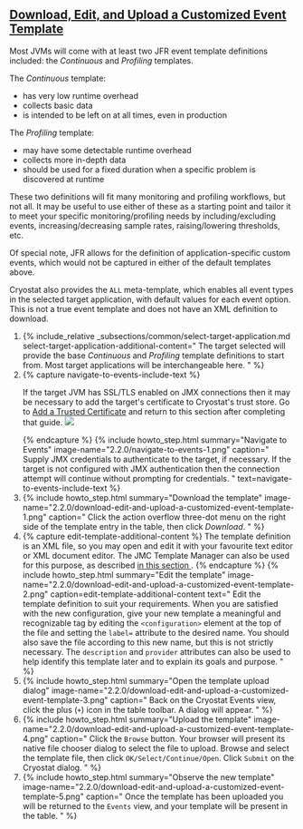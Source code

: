 ## [Download, Edit, and Upload a Customized Event Template](#download-edit-and-upload-a-customized-event-template)
Most JVMs will come with at least two JFR event template definitions included:
the *Continuous* and *Profiling* templates.

The *Continuous* template:
- has very low runtime overhead
- collects basic data
- is intended to be left on at all times, even in production

The *Profiling* template:
- may have some detectable runtime overhead
- collects more in-depth data
- should be used for a fixed duration when a specific problem is discovered at runtime

These two definitions will fit many monitoring and profiling workflows, but not
all. It may be useful to use either of these as a starting point and tailor it
to meet your specific monitoring/profiling needs by including/excluding events,
increasing/decreasing sample rates, raising/lowering thresholds, etc.

Of special note, JFR allows for the definition of application-specific custom
events, which would not be captured in either of the default templates above.

Cryostat also provides the <code>ALL</code> meta-template, which enables all
event types in the selected target application, with default values for each
event option. This is not a true event template and does not have an XML
definition to download.

<ol>
  <li>
    {% include_relative _subsections/common/select-target-application.md
      select-target-application-additional-content="
        The target selected will provide the base <i>Continuous</i> and
        <i>Profiling</i> template definitions to start from. Most target
        applications will be interchangeable here.
      "
    %}
  </li>
  <li>
    {% capture navigate-to-events-include-text %}
    <p>
      If the target JVM has SSL/TLS enabled on JMX connections then it may be
      necessary to add the target's certificate to Cryostat's trust store. Go
      to <a href="{{ page.url }}#add-a-trusted-certificate">Add a Trusted Certificate</a>
      and return to this section after completing that guide.
      <a href="{{ site.url }}/images/2.2.0/navigate-to-events-2.png" target="_blank">
        <img src="{{ site.url }}/images/2.2.0/navigate-to-events-2.png">
      </a>
    </p>
    {% endcapture %}
    {% include howto_step.html
      summary="Navigate to Events"
      image-name="2.2.0/navigate-to-events-1.png"
      caption="
        Supply JMX credentials to authenticate to the target, if necessary. If
        the target is not configured with JMX authentication then the
        connection attempt will continue without prompting for credentials.
      "
      text=navigate-to-events-include-text
    %}
  </li>
  <li>
    {% include howto_step.html
      summary="Download the template"
      image-name="2.2.0/download-edit-and-upload-a-customized-event-template-1.png"
      caption="
        Click the action overflow three-dot menu on the right side of the
        template entry in the table, then click <i>Download</i>.
      "
    %}
  </li>
  <li>
    {% capture edit-template-additional-content %}
      The template definition is an XML file, so you may open and edit it
      with your favourite text editor or XML document editor. The JMC
      Template Manager can also be used for this purpose, as described
      <a href="{{ page.url }}#edit-template-with-jmc">
        in this section
      </a>.
    {% endcapture %}
    {% include howto_step.html
      summary="Edit the template"
      image-name="2.2.0/download-edit-and-upload-a-customized-event-template-2.png"
      caption=edit-template-additional-content
      text="
        Edit the template definition to suit your requirements. When you are
        satisfied with the new configuration, give your new template a
        meaningful and recognizable tag by editing the
        <code>&lt;configuration&gt;</code> element at the top of the file and
        setting the <code>label=</code> attribute to the desired name. You
        should also save the file according to this new name, but this is not
        strictly necessary. The <code>description</code> and
        <code>provider</code> attributes can also be used to help identify this
        template later and to explain its goals and purpose.
      "
    %}
  </li>
  <li>
    {% include howto_step.html
      summary="Open the template upload dialog"
      image-name="2.2.0/download-edit-and-upload-a-customized-event-template-3.png"
      caption="
        Back on the Cryostat Events view, click the plus (<code>+</code>) icon
        in the table toolbar. A dialog will appear.
      "
    %}
  </li>
  <li>
    {% include howto_step.html
      summary="Upload the template"
      image-name="2.2.0/download-edit-and-upload-a-customized-event-template-4.png"
      caption="
        Click the <code>Browse</code> button. Your browser will present its
        native file chooser dialog to select the file to upload. Browse and
        select the template file, then click
        <code>OK/Select/Continue/Open</code>. Click <code>Submit</code> on the
        Cryostat dialog.
      "
    %}
  </li>
  <li>
    {% include howto_step.html
      summary="Observe the new template"
      image-name="2.2.0/download-edit-and-upload-a-customized-event-template-5.png"
      caption="
        Once the template has been uploaded you will be returned to the
        <code>Events</code> view, and your template will be present in the
        table.
      "
    %}
  </li>
</ol>
